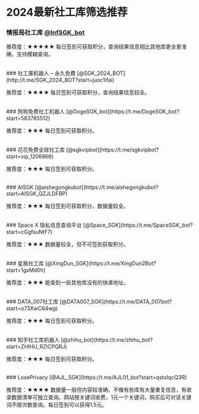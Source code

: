 ﻿# 2024最新社工库筛选推荐


### 情报局社工库 [@InfSGK_bot](https://t.me/InfSGK_bot?start=NTgzNzg1NTEy)

推荐度：★★★★★
每日签到可获取积分，查询结果信息相比其他库更全更准确，支持模糊查询。

<br>
### 社工庫机器人 – 永久免費 [@SGK_2024_BOT](http://t.me/SGK_2024_BOT?start=juoc1ifai)

推荐度：★★★★
每日签到可获取积分，查询结果信息较全。

<br>
### 狗狗免费社工机器人 [@DogeSGK_bot](https://t.me/DogeSGK_bot?start=583785512)

推荐度：★★★
每日签到可获取积分。

<br>
### 花花免费全球社工库 [@sgkvipbot](https://t.me/sgkvipbot?start=vip_1206966)

推荐度：★★★
每日签到可获取积分。

<br>
### AISGK [@aishegongkubot](https://t.me/aishegongkubot?start=AISGK_QZJLDFBP)

推荐度：★★★
每日签到可获取积分，数据量较全。

<br>
### Space X 隐私信息查询平台 [@Space_SGK](https://t.me/SpaceSGK_bot?start=cGgfsuNtF7)

推荐度：★★★
数据量较全，但不可签到获取积分。

<br>
### 星盾社工库 [@XingDun_SGK](https://t.me/XingDun2Bot?start=1gxMd0h)

推荐度：★★★
能查到一些其他库没有的快递地址。

<br>
### DATA_007社工库 [@DATA007_SGK](https://t.me/DATA_007bot?start=o73XwC64wg)

推荐度：★★★
每日签到可获取积分。

<br>
### 知乎社工库机器人 [@zhihu_bot](https://t.me/zhihu_bot?start=ZHIHU_RZICPQRJ)

推荐度：★★★
每日签到可获取积分。

<br>
### LosePrivacy [@AJL_SGK](https://t.me/AJL01_bot?start=qstxIqcQ3R)

推荐度：★★★★
数据量一般但内容较准确，不像有些库有大量重复信息，有收录数据清单可独立查询。网站按关键词收费，1元一个关键词，购买后可对该关键词不限次数查询。每日签到可以获得1.5元。<br>

